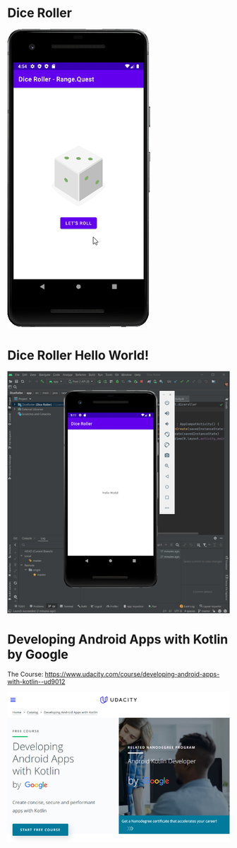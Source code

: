 # Dice Roller

![Dice Roll](dice-roll.gif)

# Dice Roller Hello World!

![Dice Roller](dice-roller.png)

# Developing Android Apps with Kotlin by Google

The Course: https://www.udacity.com/course/developing-android-apps-with-kotlin--ud9012

![Free Kotlin Course](free-kotlin.png)